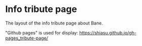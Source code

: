 # Info tribute page

The layout of the info tribute page about Bane. 

"Github pages" is used for display: https://shiasu.github.io/gh-pages_tribute-page/
